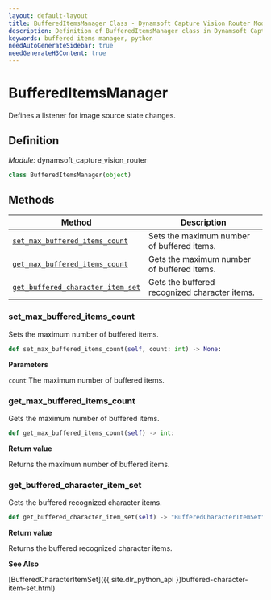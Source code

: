 ```yaml
---
layout: default-layout
title: BufferedItemsManager Class - Dynamsoft Capture Vision Router Module Python Edition API Reference
description: Definition of BufferedItemsManager class in Dynamsoft Capture Vision Module Python Edition.
keywords: buffered items manager, python
needAutoGenerateSidebar: true
needGenerateH3Content: true
---
```


# BufferedItemsManager

Defines a listener for image source state changes.

## Definition

*Module:* dynamsoft_capture_vision_router

```python
class BufferedItemsManager(object)
```

## Methods

| Method                                                    | Description                                        |
| --------------------------------------------------------- | -------------------------------------------------- |
| [`set_max_buffered_items_count`](#set_max_buffered_items_count) | Sets the maximum number of buffered items. |
| [`get_max_buffered_items_count`](#set_max_buffered_items_count) | Gets the maximum number of buffered items. |
| [`get_buffered_character_item_set`](#set_max_buffered_items_count) | Gets the buffered recognized character items. |

### set_max_buffered_items_count

Sets the maximum number of buffered items.

```python
def set_max_buffered_items_count(self, count: int) -> None:
```

**Parameters**

`count` The maximum number of buffered items.

### get_max_buffered_items_count

Gets the maximum number of buffered items.

```python
def get_max_buffered_items_count(self) -> int:
```

**Return value**

Returns the maximum number of buffered items.

### get_buffered_character_item_set

Gets the buffered recognized character items.

```python
def get_buffered_character_item_set(self) -> "BufferedCharacterItemSet":
```

**Return value**

Returns the buffered recognized character items.

**See Also**

[BufferedCharacterItemSet]({{ site.dlr_python_api }}buffered-character-item-set.html)
